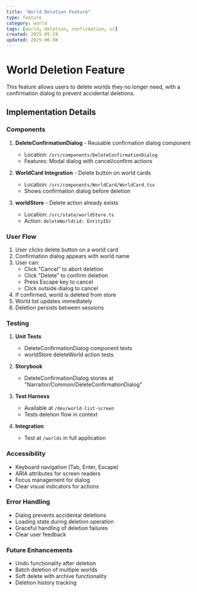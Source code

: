 ```yaml
---
title: "World Deletion Feature"
type: feature
category: world
tags: [world, deletion, confirmation, ui]
created: 2025-05-19
updated: 2025-06-08
---
```


# World Deletion Feature

This feature allows users to delete worlds they no longer need, with a confirmation dialog to prevent accidental deletions.

## Implementation Details

### Components

1. **DeleteConfirmationDialog** - Reusable confirmation dialog component
   - Location: `/src/components/DeleteConfirmationDialog`
   - Features: Modal dialog with cancel/confirm actions
   
2. **WorldCard Integration** - Delete button on world cards
   - Location: `/src/components/WorldCard/WorldCard.tsx`
   - Shows confirmation dialog before deletion

3. **worldStore** - Delete action already exists
   - Location: `/src/state/worldStore.ts`
   - Action: `deleteWorld(id: EntityID)`

### User Flow

1. User clicks delete button on a world card
2. Confirmation dialog appears with world name
3. User can:
   - Click "Cancel" to abort deletion
   - Click "Delete" to confirm deletion
   - Press Escape key to cancel
   - Click outside dialog to cancel
4. If confirmed, world is deleted from store
5. World list updates immediately
6. Deletion persists between sessions

### Testing

1. **Unit Tests**
   - DeleteConfirmationDialog component tests
   - worldStore deleteWorld action tests

2. **Storybook**
   - DeleteConfirmationDialog stories at "Narraitor/Common/DeleteConfirmationDialog"

3. **Test Harness**
   - Available at `/dev/world-list-screen`
   - Tests deletion flow in context

4. **Integration**
   - Test at `/worlds` in full application

### Accessibility

- Keyboard navigation (Tab, Enter, Escape)
- ARIA attributes for screen readers
- Focus management for dialog
- Clear visual indicators for actions

### Error Handling

- Dialog prevents accidental deletions
- Loading state during deletion operation
- Graceful handling of deletion failures
- Clear user feedback

### Future Enhancements

- Undo functionality after deletion
- Batch deletion of multiple worlds
- Soft delete with archive functionality
- Deletion history tracking